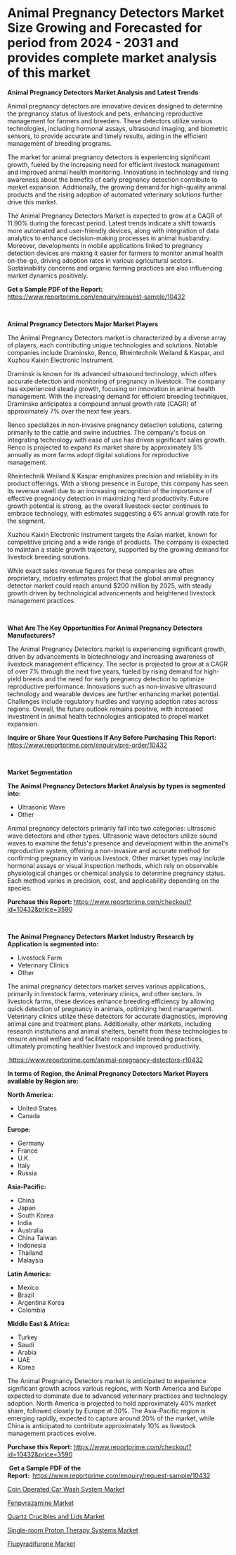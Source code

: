 <p><h1>Animal Pregnancy Detectors Market Size Growing and Forecasted for period from 2024 - 2031 and provides complete market analysis of this market</h1></p><p><strong>Animal Pregnancy Detectors Market Analysis and Latest Trends</strong></p>
<p><p>Animal pregnancy detectors are innovative devices designed to determine the pregnancy status of livestock and pets, enhancing reproductive management for farmers and breeders. These detectors utilize various technologies, including hormonal assays, ultrasound imaging, and biometric sensors, to provide accurate and timely results, aiding in the efficient management of breeding programs.</p><p>The market for animal pregnancy detectors is experiencing significant growth, fueled by the increasing need for efficient livestock management and improved animal health monitoring. Innovations in technology and rising awareness about the benefits of early pregnancy detection contribute to market expansion. Additionally, the growing demand for high-quality animal products and the rising adoption of automated veterinary solutions further drive this market.</p><p>The Animal Pregnancy Detectors Market is expected to grow at a CAGR of 11.90% during the forecast period. Latest trends indicate a shift towards more automated and user-friendly devices, along with integration of data analytics to enhance decision-making processes in animal husbandry. Moreover, developments in mobile applications linked to pregnancy detection devices are making it easier for farmers to monitor animal health on-the-go, driving adoption rates in various agricultural sectors. Sustainability concerns and organic farming practices are also influencing market dynamics positively.</p></p>
<p><strong>Get a Sample PDF of the Report:&nbsp;</strong> <a href="https://www.reportprime.com/enquiry/request-sample/10432">https://www.reportprime.com/enquiry/request-sample/10432</a></p>
<p>&nbsp;</p>
<p><strong>Animal Pregnancy Detectors Major Market Players</strong></p>
<p><p>The Animal Pregnancy Detectors market is characterized by a diverse array of players, each contributing unique technologies and solutions. Notable companies include Draminsko, Renco, Rheintechnik Weiland & Kaspar, and Xuzhou Kaixin Electronic Instrument.</p><p>Draminsk is known for its advanced ultrasound technology, which offers accurate detection and monitoring of pregnancy in livestock. The company has experienced steady growth, focusing on innovation in animal health management. With the increasing demand for efficient breeding techniques, Draminsko anticipates a compound annual growth rate (CAGR) of approximately 7% over the next few years.</p><p>Renco specializes in non-invasive pregnancy detection solutions, catering primarily to the cattle and swine industries. The company's focus on integrating technology with ease of use has driven significant sales growth. Renco is projected to expand its market share by approximately 5% annually as more farms adopt digital solutions for reproductive management.</p><p>Rheintechnik Weiland & Kaspar emphasizes precision and reliability in its product offerings. With a strong presence in Europe, this company has seen its revenue swell due to an increasing recognition of the importance of effective pregnancy detection in maximizing herd productivity. Future growth potential is strong, as the overall livestock sector continues to embrace technology, with estimates suggesting a 6% annual growth rate for the segment.</p><p>Xuzhou Kaixin Electronic Instrument targets the Asian market, known for competitive pricing and a wide range of products. The company is expected to maintain a stable growth trajectory, supported by the growing demand for livestock breeding solutions.</p><p>While exact sales revenue figures for these companies are often proprietary, industry estimates project that the global animal pregnancy detector market could reach around $200 million by 2025, with steady growth driven by technological advancements and heightened livestock management practices.</p></p>
<p>&nbsp;</p>
<p><strong>What Are The Key Opportunities For Animal Pregnancy Detectors Manufacturers?</strong></p>
<p><p>The Animal Pregnancy Detectors market is experiencing significant growth, driven by advancements in biotechnology and increasing awareness of livestock management efficiency. The sector is projected to grow at a CAGR of over 7% through the next five years, fueled by rising demand for high-yield breeds and the need for early pregnancy detection to optimize reproductive performance. Innovations such as non-invasive ultrasound technology and wearable devices are further enhancing market potential. Challenges include regulatory hurdles and varying adoption rates across regions. Overall, the future outlook remains positive, with increased investment in animal health technologies anticipated to propel market expansion.</p></p>
<p><strong>Inquire or Share Your Questions If Any Before Purchasing This Report:</strong> <a href="https://www.reportprime.com/enquiry/pre-order/10432">https://www.reportprime.com/enquiry/pre-order/10432</a></p>
<p>&nbsp;</p>
<p><strong>Market Segmentation</strong></p>
<p><strong>The Animal Pregnancy Detectors Market Analysis by types is segmented into:</strong></p>
<p><ul><li>Ultrasonic Wave</li><li>Other</li></ul></p>
<p><p>Animal pregnancy detectors primarily fall into two categories: ultrasonic wave detectors and other types. Ultrasonic wave detectors utilize sound waves to examine the fetus's presence and development within the animal's reproductive system, offering a non-invasive and accurate method for confirming pregnancy in various livestock. Other market types may include hormonal assays or visual inspection methods, which rely on observable physiological changes or chemical analysis to determine pregnancy status. Each method varies in precision, cost, and applicability depending on the species.</p></p>
<p><strong>Purchase this Report:&nbsp;</strong><a href="https://www.reportprime.com/checkout?id=10432&price=3590">https://www.reportprime.com/checkout?id=10432&price=3590</a></p>
<p>&nbsp;</p>
<p><strong>The Animal Pregnancy Detectors Market Industry Research by Application is segmented into:</strong></p>
<p><ul><li>Livestock Farm</li><li>Veterinary Clinics</li><li>Other</li></ul></p>
<p><p>The animal pregnancy detectors market serves various applications, primarily in livestock farms, veterinary clinics, and other sectors. In livestock farms, these devices enhance breeding efficiency by allowing quick detection of pregnancy in animals, optimizing herd management. Veterinary clinics utilize these detectors for accurate diagnostics, improving animal care and treatment plans. Additionally, other markets, including research institutions and animal shelters, benefit from these technologies to ensure animal welfare and facilitate responsible breeding practices, ultimately promoting healthier livestock and improved productivity.</p></p>
<p><a href="https://www.reportprime.com/animal-pregnancy-detectors-r10432">&nbsp;https://www.reportprime.com/animal-pregnancy-detectors-r10432</a></p>
<p><strong>In terms of Region, the Animal Pregnancy Detectors Market Players available by Region are:</strong></p>
<p>
    <p> <strong> North America: </strong>
        <ul>
            <li>United States</li>
            <li>Canada</li>
        </ul>
        </p> 
    <p> <strong> Europe: </strong>
        <ul>
            <li>Germany</li>
            <li>France</li>
            <li>U.K.</li>
            <li>Italy</li>
            <li>Russia</li>
        </ul>
        </p> 
    <p> <strong> Asia-Pacific: </strong>
        <ul>
            <li>China</li>
            <li>Japan</li>
            <li>South Korea</li>
            <li>India</li>
            <li>Australia</li>
            <li>China Taiwan</li>
            <li>Indonesia</li>
            <li>Thailand</li>
            <li>Malaysia</li>
        </ul>
        </p> 
    <p> <strong> Latin America: </strong>
        <ul>
            <li>Mexico</li>
            <li>Brazil</li>
            <li>Argentina Korea</li>
            <li>Colombia</li>
        </ul>
        </p> 
    <p> <strong> Middle East & Africa: </strong>
        <ul>
            <li>Turkey</li>
            <li>Saudi</li>
            <li>Arabia</li>
            <li>UAE</li>
            <li>Korea</li>
        </ul>
    </p>
    </p>
<p><p>The Animal Pregnancy Detectors market is anticipated to experience significant growth across various regions, with North America and Europe expected to dominate due to advanced veterinary practices and technology adoption. North America is projected to hold approximately 40% market share, followed closely by Europe at 30%. The Asia-Pacific region is emerging rapidly, expected to capture around 20% of the market, while China is anticipated to contribute approximately 10% as livestock management practices evolve.</p></p>
<p><strong>Purchase this Report: </strong><a href="https://www.reportprime.com/checkout?id=10432&price=3590">https://www.reportprime.com/checkout?id=10432&price=3590</a></p>
<p>&nbsp;<strong>Get a Sample PDF of the Report:&nbsp;&nbsp;</strong><a href="https://www.reportprime.com/enquiry/request-sample/10432">https://www.reportprime.com/enquiry/request-sample/10432</a></p>
<p><strong></strong></p>
<p><p><a href="https://issuu.com/reportprime-2/docs/coin-operated-car-wash-system-marke_1505a5f2ff2f70">Coin Operated Car Wash System Market</a></p><p><a href="https://www.linkedin.com/pulse/market-leaders-laggards-global-fenpyrazamine-trends-forecast-2024-nhvdf?trackingId=ePMI87arQBKmS3376jlQmg%3D%3D">Fenpyrazamine Market</a></p><p><a href="https://medium.com/@tiannaorton6767/the-quartz-crucibles-and-lids-market-prioritizes-cost-control-and-efficiency-enhancement-fa42dba3d860">Quartz Crucibles and Lids Market</a></p><p><a href="https://medium.com/@paulcormier1971/the-single-room-proton-therapy-systems-market-is-anticipated-to-experience-significant-growth-d3f5e87686c1">Single-room Proton Therapy Systems Market</a></p><p><a href="https://www.linkedin.com/pulse/global-flupyradifurone-market-trends-innovations-forward-looking-kwiif?trackingId=b61EoGY1RVmxOfBT6o%2FlGA%3D%3D">Flupyradifurone Market</a></p></p>